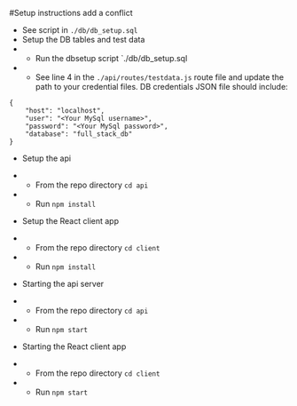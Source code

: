 #Setup instructions
add a conflict
- See script in `./db/db_setup.sql`
- Setup the DB tables and test data
- - Run the dbsetup script `./db/db_setup.sql
- - See line 4 in the `./api/routes/testdata.js` route file and update the path to your credential files. 
DB credentials JSON file should include:
```
{
    "host": "localhost",
    "user": "<Your MySql username>",
    "password": "<Your MySql password>",
    "database": "full_stack_db"
}
```

- Setup the api
- - From the repo directory `cd api`
- - Run `npm install`

- Setup the React client app
- - From the repo directory `cd client`
- - Run `npm install`

- Starting the api server
- - From the repo directory `cd api`
- - Run `npm start`


- Starting the React client app
- - From the repo directory `cd client`
- - Run `npm start`
